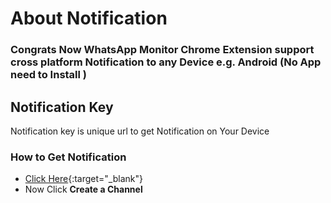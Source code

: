 # About Notification

### **Congrats Now WhatsApp Monitor Chrome Extension support cross platform Notification to any Device e.g. Android (No App need to Install )**




## Notification Key 

Notification key is unique url to get Notification on Your Device

### How to Get Notification

- [Click Here](https://notify.run/){:target="_blank"}
- Now Click **Create a Channel**
